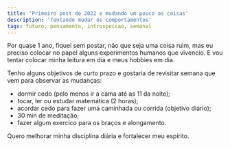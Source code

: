 ```yaml
---
title: 'Primeiro post de 2022 e mudando um pouco as coisas'
description: 'Tentando mudar os comportamentos'
tags: futuro, pensamento, introspeccao, semanal
---
```


Por quase 1 ano, fiquei sem postar, não que seja uma coisa ruim, mas eu preciso colocar no papel
alguns experimentos humanos que vivencio. E vou tentar colocar minha leitura em dia e meus hobbies
em dia.

Tenho alguns objetivos de curto prazo e gostaria de revisitar semana que vem para observar
as mudanças:

- dormir cedo (pelo menos ir a cama até as 11 da noite);
- tocar, ler ou estudar matemática (2 horas);
- acordar cedo para fazer uma caminhada ou corrida (objetivo diário);
- 30 min de meditação;
- fazer algum exercíco para os braços e alongamento.

Quero melhorar minha disciplina diária e fortalecer meu espírito.

